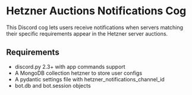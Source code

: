 # Hetzner Auctions Notifications Cog
This Discord cog lets users receive notifications when servers matching their specific requirements appear in the Hetzner server auctions.

## Requirements
- discord.py 2.3+ with app commands support
- A MongoDB collection hetzner to store user configs
- A pydantic settings file with hetzner_notifications_channel_id
- bot.db and bot.session objects
